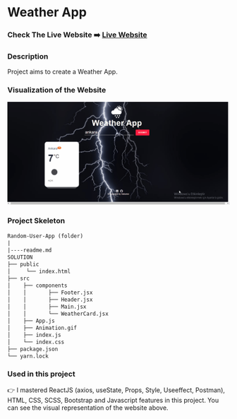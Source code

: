 # Weather App

### Check The Live Website ➡️ [Live Website](https://sekunev-weather-app.netlify.app/)

### Description

Project aims to create a Weather App.

### Visualization of the Website

![image](https://github.com/Sekunev/Weather-App-React/blob/main/src/Animation.gif)

### Project Skeleton

```
Random-User-App (folder)
|
|----readme.md
SOLUTION
├── public
│     └── index.html
├── src
│    ├── components
│    │       ├── Footer.jsx
│    │       ├── Header.jsx
│    │       ├── Main.jsx
│    │       └── WeatherCard.jsx
│    ├── App.js
│    ├── Animation.gif
│    ├── index.js
│    └── index.css
├── package.json
└── yarn.lock
```

### Used in this project

👉 I mastered ReactJS (axios, useState, Props, Style, Useeffect, Postman), HTML, CSS, SCSS, Bootstrap and Javascript features in this project. You can see the visual representation of the website above.
